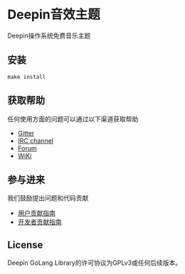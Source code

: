 # Deepin音效主题

Deepin操作系统免费音乐主题

## 安装

```
make install
```

## 获取帮助

任何使用方面的问题可以通过以下渠道获取帮助

* [Gitter](https://gitter.im/orgs/linuxdeepin/rooms)
* [IRC channel](https://webchat.freenode.net/?channels=deepin)
* [Forum](https://bbs.deepin.org/)
* [WiKi](http://wiki.deepin.org/)

## 参与进来

我们鼓励提出问题和代码贡献

* [用户贡献指南](http://wiki.deepin.org/index.php?title=Contribution_Guidelines_for_Users)
* [开发者贡献指南](http://wiki.deepin.org/index.php?title=Contribution_Guidelines_for_Developers)

## License

Deepin GoLang Library的许可协议为GPLv3或任何后续版本。
